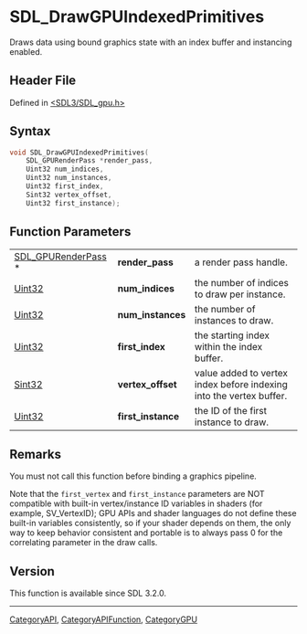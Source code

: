 # SDL_DrawGPUIndexedPrimitives

Draws data using bound graphics state with an index buffer and instancing enabled.

## Header File

Defined in [<SDL3/SDL_gpu.h>](https://github.com/libsdl-org/SDL/blob/main/include/SDL3/SDL_gpu.h)

## Syntax

```c
void SDL_DrawGPUIndexedPrimitives(
    SDL_GPURenderPass *render_pass,
    Uint32 num_indices,
    Uint32 num_instances,
    Uint32 first_index,
    Sint32 vertex_offset,
    Uint32 first_instance);
```

## Function Parameters

|                                          |                    |                                                                     |
| ---------------------------------------- | ------------------ | ------------------------------------------------------------------- |
| [SDL_GPURenderPass](SDL_GPURenderPass) * | **render_pass**    | a render pass handle.                                               |
| [Uint32](Uint32)                         | **num_indices**    | the number of indices to draw per instance.                         |
| [Uint32](Uint32)                         | **num_instances**  | the number of instances to draw.                                    |
| [Uint32](Uint32)                         | **first_index**    | the starting index within the index buffer.                         |
| [Sint32](Sint32)                         | **vertex_offset**  | value added to vertex index before indexing into the vertex buffer. |
| [Uint32](Uint32)                         | **first_instance** | the ID of the first instance to draw.                               |

## Remarks

You must not call this function before binding a graphics pipeline.

Note that the `first_vertex` and `first_instance` parameters are NOT
compatible with built-in vertex/instance ID variables in shaders (for
example, SV_VertexID); GPU APIs and shader languages do not define these
built-in variables consistently, so if your shader depends on them, the
only way to keep behavior consistent and portable is to always pass 0 for
the correlating parameter in the draw calls.

## Version

This function is available since SDL 3.2.0.

----
[CategoryAPI](CategoryAPI), [CategoryAPIFunction](CategoryAPIFunction), [CategoryGPU](CategoryGPU)

